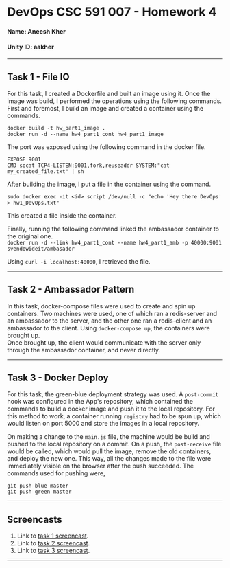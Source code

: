 # DevOps CSC 591 007 - Homework 4  
#### Name: Aneesh Kher
#### Unity ID: aakher  

---

## Task 1 - File IO  
For this task, I created a Dockerfile and built an image using it. Once the image was build, I performed the operations using the following commands.  
First and foremost, I build an image and created a container using the commands.  

```
docker build -t hw_part1_image .
docker run -d --name hw4_part1_cont hw4_part1_image
```  

The port was exposed using the following command in the docker file.  
```
EXPOSE 9001
CMD socat TCP4-LISTEN:9001,fork,reuseaddr SYSTEM:"cat my_created_file.txt" | sh
```  

After building the image, I put a file in the container using the command.

`sudo docker exec -it <id> script /dev/null -c "echo 'Hey there DevOps' > hw1_DevOps.txt"`  

This created a file inside the container.  

Finally, running the following command linked the ambassador container to the original one.  
`docker run -d --link hw4_part1_cont --name hw4_part1_amb -p 40000:9001 svendowideit/ambasador`  

Using `curl -i localhost:40000`, I retrieved the file.  

---
## Task 2 - Ambassador Pattern  
In this task, docker-compose files were used to create and spin up containers. Two machines were used, one of which ran a redis-server and an ambassador to the server, and the other one ran a redis-client and an ambassador to the client. Using `docker-compose up`, the containers were brought up.  
Once brought up, the client would communicate with the server only through the ambassador container, and never directly.  

---

## Task 3 - Docker Deploy  
For this task, the green-blue deployment strategy was used. A `post-commit` hook was configured in the App's repository, which contained the commands to build a docker image and push it to the local repository. For this method to work, a container running `registry` had to be spun up, which would listen on port 5000 and store the images in a local repository.  

On making a change to the `main.js` file, the machine would be build and pushed to the local repository on a commit. On a push, the `post-receive` file would be called, which would  pull the image, remove the old containers, and deploy the new one. This way, all the changes made to the file were immediately visible on the browser after the push succeeded.  The commands used for pushing were,  
```
git push blue master
git push green master
```

---

## Screencasts
1. Link to [task 1 screencast]().
2. Link to [task 2 screencast]().
3. Link to [task 3 screencast]().

---


